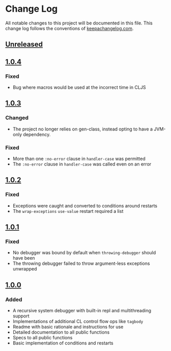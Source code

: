 # Change Log
All notable changes to this project will be documented in this file. This change log follows the conventions of [keepachangelog.com](http://keepachangelog.com/).

## [Unreleased]

## [1.0.4]
### Fixed
- Bug where macros would be used at the incorrect time in CLJS

## [1.0.3]
### Changed
- The project no longer relies on gen-class, instead opting to have a JVM-only dependency.

### Fixed
- More than one `:no-error` clause in `handler-case` was permitted
- The `:no-error` clause in `handler-case` was called even on an error

## [1.0.2]
### Fixed
- Exceptions were caught and converted to conditions around restarts
- The `wrap-exceptions` `use-value` restart required a list

## [1.0.1]
### Fixed
- No debugger was bound by default when `throwing-debugger` should have been
- The throwing debugger failed to throw argument-less exceptions unwrapped

## [1.0.0]
### Added
- A recursive system debugger with built-in repl and multithreading support
- Implementations of additional CL control flow ops like `tagbody`
- Readme with basic rationale and instructions for use
- Detailed documentation to all public functions
- Specs to all public functions
- Basic implementation of conditions and restarts

[Unreleased]: https://github.com/IGJoshua/farolero/compare/v1.0.4...HEAD
[1.0.4]: https://github.com/IGJoshua/farolero/compare/v1.0.3...v1.0.4
[1.0.3]: https://github.com/IGJoshua/farolero/compare/v1.0.2...v1.0.3
[1.0.2]: https://github.com/IGJoshua/farolero/compare/v1.0.1...v1.0.2
[1.0.1]: https://github.com/IGJoshua/farolero/compare/v1.0.0...v1.0.1
[1.0.0]: https://github.com/IGJoshua/farolero/compare/e2f23793cbf91f7c6dc35e61028bd99c4578bb4a...v1.0.0

